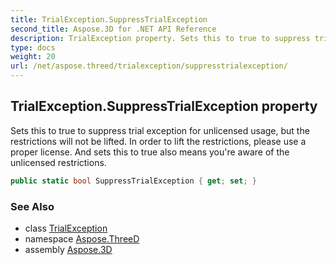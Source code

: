 ```yaml
---
title: TrialException.SuppressTrialException
second_title: Aspose.3D for .NET API Reference
description: TrialException property. Sets this to true to suppress trial exception for unlicensed usage but the restrictions will not be lifted. In order to lift the restrictions please use a proper license. And sets this to true also means youre aware of the unlicensed restrictions
type: docs
weight: 20
url: /net/aspose.threed/trialexception/suppresstrialexception/
---
```

## TrialException.SuppressTrialException property

Sets this to true to suppress trial exception for unlicensed usage, but the restrictions will not be lifted. In order to lift the restrictions, please use a proper license. And sets this to true also means you're aware of the unlicensed restrictions.

```csharp
public static bool SuppressTrialException { get; set; }
```

### See Also

* class [TrialException](../)
* namespace [Aspose.ThreeD](../../../aspose.threed/)
* assembly [Aspose.3D](../../../)


